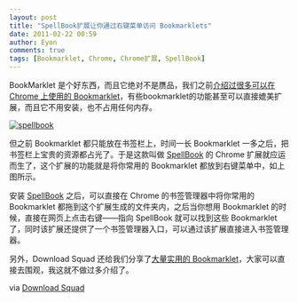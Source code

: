 ```yaml
---
layout: post
title: "SpellBook扩展让你通过右键菜单访问 Bookmarklets"
date: 2011-02-22 00:59
author: Eyon
comments: true
tags: [Bookmarklet, Chrome, Chrome扩展, SpellBook]
---
```

BookMarklet 是个好东西，而且它绝对不是赝品，我们之前[介绍过很多可以在 Chrome 上使用的 Bookmarklet](http://www.google.com.hk/custom?q=bookmarklet&sa=&cx=partner-pub-3263526879338752%3Axpj0uecd048&ie=UTF-8&adkw=AELymgVczCB0G5Qx8AA3vSUNGGUZ3Ij2o3JtrCE94ve0x6RM8YmRslneQh0y-e0895fXAwTLglBEFEXbA-0fROmJCRs4m68FycB6oQIHGY_GaXWfelDaYBbkDtZDsjfOsS2zLA2RsI0Qn2C4TPJT8jEvUaPVmcrJVSEn0pcvi0tX-FlT8hu1JzA&cof=AH%3Aleft%3BALC%3A0000FF%3BBGC%3AFFFFFF%3BCX%3AChrome%25E8%25BF%25B7%3BDIV%3A336699%3BFORID%3A13%3BGALT%3A008000%3BL%3Ahttp%3A%2F%2Fwww.google.com%2Fintl%2Fzh-CN%2Fimages%2Flogos%2Fcustom_search_logo_sm.gif%3BLC%3A0000FF%3BLH%3A30%3BLP%3A1%3BT%3A000000%3BVLC%3A663399%3B&hl=zh-CN&oe=GB2312&safe=images&client=pub-3263526879338752&channel=0167468696&boostcse=0)，有些bookmarklet的功能甚至可以直接媲美扩展，而且它不用安装，也不占用任何内存。

<a href="http://img.chromi.org/2011/02/spellbook.jpg">![](http://img.chromi.org/2011/02/spellbook.jpg "spellbook")</a>

但之前 Bookmarklet 都只能放在书签栏上，时间一长 Bookmarklet 一多之后，把书签栏上宝贵的资源都占光了。于是这款叫做 [SpellBook](https://chrome.google.com/webstore/detail/ihckioenbbjedpocnnennnehjaacojil) 的 Chrome 扩展就应运而生了，这个扩展的功能就是将你常用的 Bookmarklet 都放到右键菜单中，如上图所示。

安装 [SpellBook](https://chrome.google.com/webstore/detail/ihckioenbbjedpocnnennnehjaacojil) 之后，可以直接在 Chrome 的书签管理器中将你常用的 Bookmarklet 都拖到这个扩展生成的文件夹内，之后当你想用 Bookmarklet 的时候，直接在网页上点击右键——指向 SpellBook 就可以找到这些 Bookmarklet 了，同时该扩展还提供了一个书签管理器入口，可以通过该扩展直接进入书签管理器。

另外，Download Squad 还给我们分享了[大量实用的 Bookmarklet](http://downloadsquad.switched.com/2009/07/09/15-handy-bookmarklets-to-power-up-any-browser/)，大家可以直接去围观，我这就不做过多介绍了。

via [Download Squad](http://downloadsquad.switched.com/2011/02/21/spellbook-google-chrome-extension-adds-right-click-access-to-bookmarklets/)
